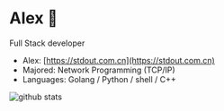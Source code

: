 # Alex 🌱  

Full Stack developer

-  Alex: [https://stdout.com.cn](https://stdout.com.cn)
-  Majored: Network Programming (TCP/IP)
-  Languages: Golang / Python / shell / C++

![github stats](https://github-readme-stats.vercel.app/api?username=o8x&show_icons=true)
